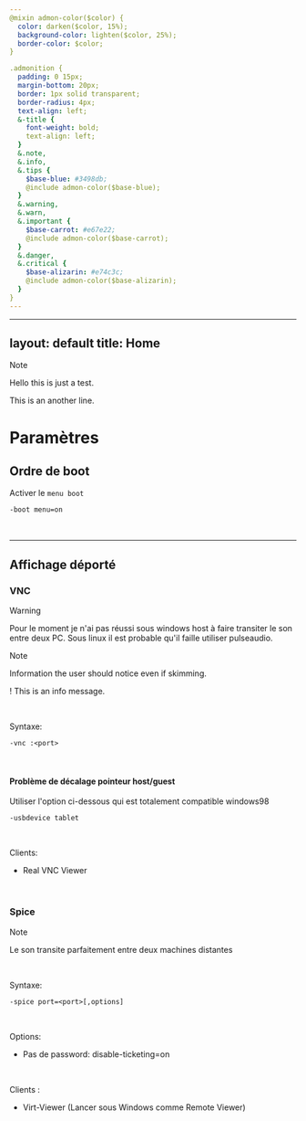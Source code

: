 ```yaml
---
@mixin admon-color($color) {
  color: darken($color, 15%);
  background-color: lighten($color, 25%);
  border-color: $color;
}

.admonition {
  padding: 0 15px;
  margin-bottom: 20px;
  border: 1px solid transparent;
  border-radius: 4px;
  text-align: left;
  &-title {
    font-weight: bold;
    text-align: left;
  }
  &.note,
  &.info,
  &.tips {
    $base-blue: #3498db;
    @include admon-color($base-blue);
  }
  &.warning,
  &.warn,
  &.important {
    $base-carrot: #e67e22;
    @include admon-color($base-carrot);
  }
  &.danger,
  &.critical {
    $base-alizarin: #e74c3c;
    @include admon-color($base-alizarin);
  }
}
---
```

---
layout: default
title: Home
---

<div class="admonition note">
  <p class="admonition-title">Note</p>
  <p>Hello this is just a test.</p>
  <p>This is an another line.</p>
</div>


# Paramètres
## Ordre de boot
Activer le `menu boot`
```bash
-boot menu=on
```

<br>
<hr>

## Affichage déporté
### VNC

> [!WARNING]
> Pour le moment je n'ai pas réussi sous windows host à faire transiter le son entre deux PC. Sous linux il est probable qu'il faille utiliser pulseaudio.


> [!NOTE]
> Information the user should notice even if skimming.

! This is an info message.


<br>

Syntaxe:
```
-vnc :<port>
```

<br>

#### Problème de décalage pointeur host/guest
Utiliser l'option ci-dessous qui est totalement compatible windows98
```
-usbdevice tablet 
```

<br>

Clients:
- Real VNC Viewer


<br>

### Spice

> [!NOTE]
>Le son transite parfaitement entre deux machines distantes

<br>

Syntaxe:
```
-spice port=<port>[,options]
```

<br>

Options:
- Pas de password: disable-ticketing=on

<br>

Clients : 
- Virt-Viewer (Lancer sous Windows comme Remote Viewer)
